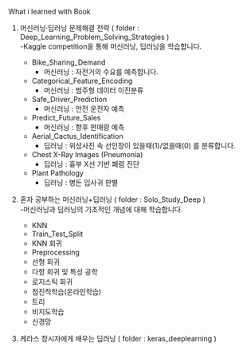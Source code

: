 What i learned with Book

1. 머신러닝·딥러닝 문제해결 전략 ( folder : Deep_Learning_Problem_Solving_Strategies )
    <br>
	-Kaggle competition을 통해 머신러닝, 딥러닝을 학습합니다.
	* Bike_Sharing_Demand
		- 머신러닝 : 자전거의 수요를 예측합니다.
	* Categorical_Feature_Encoding
		- 머신러닝 : 범주형 데이터 이진분류
	* Safe_Driver_Prediction
		- 머신러닝 : 안전 운전자 예측
	* Predict_Future_Sales
		- 머신러닝 : 향후 판매량 예측
	* Aerial_Cactus_Identification
		- 딥러닝 : 위성사진 속 선인장이 있을때(1)/없을때(0) 를 분류합니다.
	* Chest X-Ray Images (Pneumonia)
		- 딥러닝 : 흉부 X선 기반 폐렴 진단
	* Plant Pathology
		- 딥러닝 : 병든 입사귀 판별

2. 혼자 공부하는 머신러닝+딥러닝 ( folder : Solo_Study_Deep )
	<br>
	-머신러닝과 딥러닝의 기초적인 개념에 대해 학습합니다.
	* KNN
	* Train_Test_Split
	* KNN 회귀
	* Preprocessing
	* 선형 회귀
	* 다항 회귀 및 특성 공학
	* 로지스틱 회귀
	* 점진적학습(온라인학습)
	* 트리
	* 비지도학습
	* 신경망

3. 케라스 창시자에게 배우는 딥러닝 ( folder : keras_deeplearning )
	
